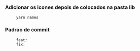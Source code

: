 ### Adicionar os icones depois de colocados na pasta lib

         yarn names

### Padrao de commit

         feat: 
         fix:  
         